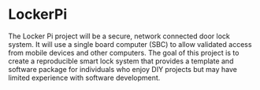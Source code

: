 # LockerPi
The Locker Pi project will be a secure, network connected door lock system. It will use a single board computer (SBC) to allow validated access from mobile devices and other computers. The goal of this project is to create a reproducible smart lock system that provides a template and software package for individuals who enjoy DIY projects but may have limited experience with software development.
